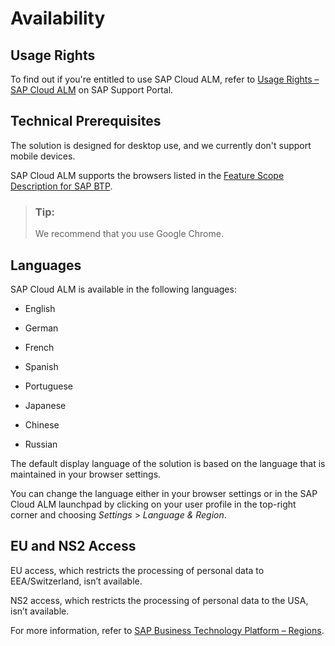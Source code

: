 <!-- loio288d15a4d76547f594a844ba9f5a1b0a -->

# Availability



<a name="loio288d15a4d76547f594a844ba9f5a1b0a__section_knx_t4v_kzb"/>

## Usage Rights

To find out if you're entitled to use SAP Cloud ALM, refer to [Usage Rights – SAP Cloud ALM](https://support.sap.com/en/alm/usage-rights.html) on SAP Support Portal.



<a name="loio288d15a4d76547f594a844ba9f5a1b0a__section_mvs_grl_kkb"/>

## Technical Prerequisites

The solution is designed for desktop use, and we currently don't support mobile devices.

SAP Cloud ALM supports the browsers listed in the [Feature Scope Description for SAP BTP](https://help.sap.com/doc/5e8107bf49684962b897217040398007/Cloud/en-US/SAP_Cloud_Platform_FSD.pdf).

> ### Tip:  
> We recommend that you use Google Chrome.



<a name="loio288d15a4d76547f594a844ba9f5a1b0a__section_lr4_rhl_r4b"/>

## Languages

SAP Cloud ALM is available in the following languages:

-   English

-   German

-   French

-   Spanish

-   Portuguese

-   Japanese

-   Chinese

-   Russian


The default display language of the solution is based on the language that is maintained in your browser settings.

You can change the language either in your browser settings or in the SAP Cloud ALM launchpad by clicking on your user profile in the top-right corner and choosing *Settings* \> *Language & Region*.



<a name="loio288d15a4d76547f594a844ba9f5a1b0a__section_jws_3jm_xyb"/>

## EU and NS2 Access

EU access, which restricts the processing of personal data to EEA/Switzerland, isn’t available.

NS2 access, which restricts the processing of personal data to the USA, isn’t available.

For more information, refer to [SAP Business Technology Platform – Regions](https://help.sap.com/docs/btp/sap-business-technology-platform/regions?version=Cloud#eu-access).

